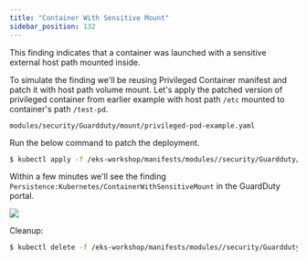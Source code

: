 ```yaml
---
title: "Container With Sensitive Mount"
sidebar_position: 132
---
```


This finding indicates that a container was launched with a sensitive external host path mounted inside.

To simulate the finding we'll be reusing Privileged Container manifest and patch it with host path volume mount. Let's apply the patched version of privileged container from earlier example with host path `/etc` mounted to container's path `/test-pd`.

```file
modules/security/Guardduty/mount/privileged-pod-example.yaml
```

Run the below command to patch the deployment.

```bash
$ kubectl apply -f /eks-workshop/manifests/modules//security/Guardduty/mount/privileged-pod-example.yaml
```

Within a few minutes we'll see the finding `Persistence:Kubernetes/ContainerWithSensitiveMount` in the GuardDuty portal.

![](ContainerWithSensitiveMount.png)

Cleanup:

```bash
$ kubectl delete -f /eks-workshop/manifests/modules//security/Guardduty/mount/privileged-pod-example.yaml
```
